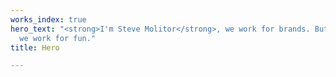 ```yaml
---
works_index: true
hero_text: "<strong>I'm Steve Molitor</strong>, we work for brands. But most importantly,
  we work for fun."
title: Hero

---
```

<Hero :text="$page.frontmatter.hero_text" />
<WorksList />